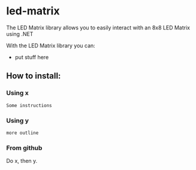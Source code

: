 # led-matrix
The LED Matrix library allows you to easily interact with an 8x8 LED Matrix using .NET

With the LED Matrix library you can:<br>
  - put stuff here

## How to install:

### Using x
`
Some instructions
`
### Using y
`
more outline
`
### From github
Do x, then y.
